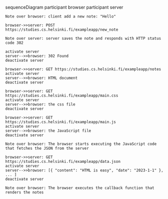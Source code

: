 
sequenceDiagram
    participant browser
    participant server

    Note over browser: client add a new note: "Hello"

    browser->>server: POST https://studies.cs.helsinki.fi/exampleapp/new_note

    Note over server: server saves the note and responds with HTTP status code 302

    activate server
    server-->>browser: 302 Found
    deactivate server

    browser->>server: GET https://studies.cs.helsinki.fi/exampleapp/notes
    activate server
    server-->>browser: HTML document
    deactivate server

    browser->>server: GET https://studies.cs.helsinki.fi/exampleapp/main.css
    activate server
    server-->>browser: the css file
    deactivate server

    browser->>server: GET https://studies.cs.helsinki.fi/exampleapp/main.js
    activate server
    server-->>browser: the JavaScript file
    deactivate server

    Note over browser: The browser starts executing the JavaScript code that fetches the JSON from the server

    browser->>server: GET https://studies.cs.helsinki.fi/exampleapp/data.json
    activate server
    server-->>browser: [{ "content": "HTML is easy", "date": "2023-1-1" }, ... ]
    deactivate server

    Note over browser: The browser executes the callback function that renders the notes

